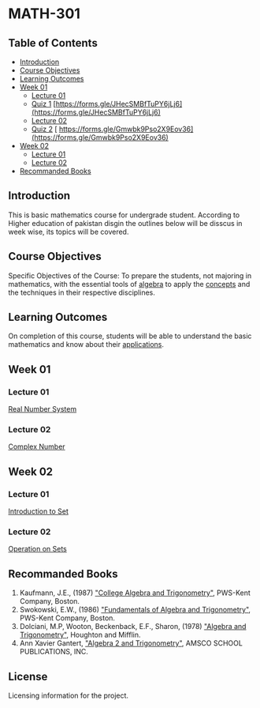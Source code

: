# MATH-301

## Table of Contents
- [Introduction](#introduction)
- [Course Objectives](#Course-Objectives)
- [Learning Outcomes](#Learning-outcomes)
- [Week 01](#Week-01)
  - [Lecture 01](#Lecture-01)
  - [Quiz 1](#Quiz-1)
    [https://forms.gle/JHecSMBfTuPY6jLj6](https://forms.gle/JHecSMBfTuPY6jLj6)
  - [Lecture 02](#Lecture-02)
  - [Quiz 2](#Quiz-2)
    [ https://forms.gle/Gmwbk9Pso2X9Eov36](https://forms.gle/Gmwbk9Pso2X9Eov36)
- [Week 02](#Week-02)
  - [Lecture 01](#Lecture-01)
  - [Lecture 02](#Lecture-02)
- [Recommanded Books](#Recommanded-Books)
## Introduction
This is basic mathematics course for undergrade student. According to Higher education of pakistan disgin the outlines below will be disscus in week wise, its topics will be covered.
## Course Objectives
 Specific Objectives of the Course: To prepare the students, not majoring in mathematics, with the essential tools of [algebra](algebra)  to apply the [concepts](concepts) and the techniques in their respective disciplines.
## Learning Outcomes
On completion of this course, students will be able to understand the basic mathematics and know about their [applications](applications).
## Week 01
### Lecture 01
[Real Number System](Real-Number-System)
### Lecture 02
[Complex Number](Complex-Number)

## Week 02
### Lecture 01
[Introduction to Set](Introduction-to-Set)
### Lecture 02
[Operation on Sets](Operation-on-Sets)

## Recommanded Books
1. Kaufmann, J.E., (1987) ["College Algebra and Trigonometry"](https://example.com/link-to-book), PWS-Kent Company, Boston.
2. Swokowski, E.W., (1986) ["Fundamentals of Algebra and Trigonometry"](https://example.com/link-to-book), PWS-Kent Company, Boston.
3. Dolciani, M.P, Wooton, Beckenback, E.F., Sharon, (1978) ["Algebra and Trigonometry"](https://example.com/link-to-book), Houghton and Mifflin.
4. Ann Xavier Gantert, ["Algebra 2 and Trigonometry"](https://example.com/link-to-book), AMSCO SCHOOL PUBLICATIONS, INC.
## License
Licensing information for the project.
                    


